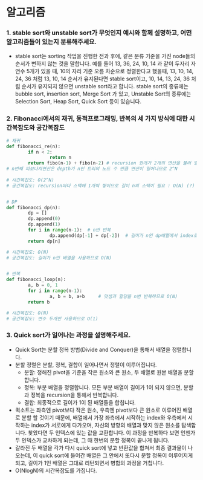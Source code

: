 # 알고리즘



### 1. stable sort와 unstable sort가 무엇인지 예시와 함께 설명하고, 어떤 알고리즘들이 있는지 분류해주세요.

- stable sort는 sorting 작업을 진행한 전과 후에, 같은 분류 기준을 가진 node들의 순서가 변하지 않는 것을 말합니다. 예를 들어 13, 36, 24, 10, 14 과 같이 두자리 자연수 5개가 있을 때, 10의 자리 기준 오름 차순으로 정렬한다고 했을때, 13, 10, 14, 24, 36 처럼 13, 10, 14 순서가 유지된다면 stable sort이고, 10, 14, 13, 24, 36 처럼 순서가 유지되지 않으면 unstable sort라고 합니다. stable sort의 종류에는 bubble sort, insertion sort, Merge Sort 가 있고, Unstable Sort의 종류에는 Selection Sort, Heap Sort, Quick Sort 등이 있습니다.





### 2. Fibonacci에서의 재귀, 동적프로그래밍, 반복의 세 가지 방식에 대한 시간복잡도와 공간복잡도

```python
# 재귀
def fibonacci_re(n):
		if n < 2:
				return n
		return fibo(n-1) + fibo(n-2) # recursion 한개가 2개의 연산을 불러 일으킨다. 
# n번째 피보나치연산은 depth가 n인 트리의 노드 수 만큼 연산이 일어나므로 2^N 
																	
# 시간복잡도: O(2^N)
# 공간복잡도: recursion마다 스택에 1개씩 쌓이므로 길이 n의 스택이 필요 : O(N) (?)


# DP
def fibonacci_dp(n):
		dp = []
		dp.append(0)
		dp.append(1)
		for i in range(n-1):  # n번 반복
				dp.append(dp[-1] + dp[-2])  # 길이가 n인 dp배열에서 index로 조회 및 덧셈: O(1)
		return dp[n]

# 시간복잡도: O(N)
# 공간복잡도: 길이가 n인 배열을 사용하므로 O(N)


# 반복
def fibonacci_loop(n):
		a, b = 0, 1
		for i in range(n-1): 
				a, b = b, a+b     # 덧셈과 할당을 n번 반복하므로 O(N)
		return b

# 시간복잡도: O(N)
# 공간복잡도: 변수 두개만 사용하므로 O(1)
```





### 3. Quick sort가 일어나는 과정을 설명해주세요.

- Quick Sort는 분할 정복 방법(Divide and Conquer)을 통해서 배열을 정렬합니다.
- 분할 정렬은 분할, 정복, 결합이 일어나면서 정렬이 이루어집니다.
  - 분할: 정해진 pivot을 기준을 작은 원소와 큰 원소, 두 배열로 원본 배열을 분할합니다.
  - 정복: 부분 배열을 정렬합니다. 모든 부분 배열이 길이가 1이 되지 않으면, 분할과 정복을 recursion을 통해서 반복합니다.
  - 결합: 최종적으로 길이가 1이 된 배열들을 합칩니다.
- 퀵소트는 좌측엔 pivot보다 작은 원소, 우측엔 pivot보다 큰 원소로 이루어진 배열로 분할 할 것이기 때문에, 배열에서 가장 좌측에서 시작하는 index와 우측에서 시작하는 index가 서로에게 다가오며, 자신의 방향의 배열과 맞지 않은 원소를 탐색합니다. 찾았다면 두 인덱스에 있는 값을 교환합니다. 이 과정을 반복하다 보면 언젠가 두 인덱스가 교차하게 되는데, 그 때 한번의 분할 정복이 끝나게 됩니다.
- 갈라진 두 배열을 각가 다시 quick sort에 넣고 반환값을 합쳐서 최종 결과물이 나오는데, 이 quick sort에 들어간 배열은 그 안에서 또다시 분할 정복이 이루어지게 되고, 길이가 1인 배열은 그대로 리턴되면서 병합의 과정을 거칩니다.
- O(NlogN)의 시간복잡도를 가집니다.